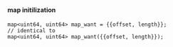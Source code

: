 #### map initilization
```
map<uint64, uint64> map_want = {{offset, length}};
// identical to 
map<uint64, uint64> map_want({{offset, length}});
```
